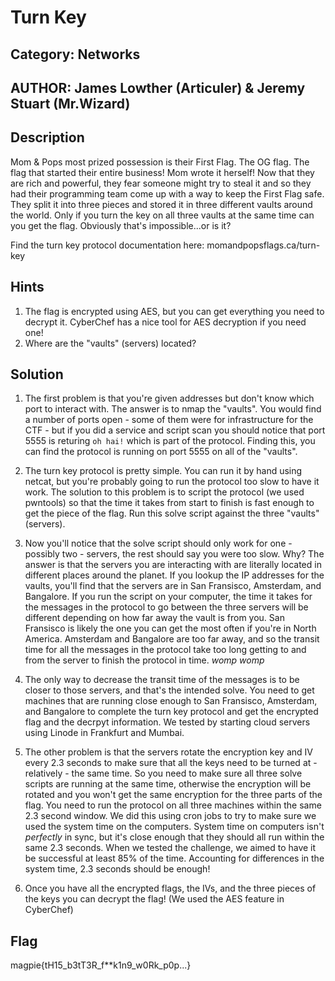 # Turn Key
## Category: Networks
## AUTHOR: James Lowther (Articuler) & Jeremy Stuart (Mr.Wizard)
## Description
Mom & Pops most prized possession is their First Flag.  The OG flag.  The flag that started their entire business!  Mom wrote it herself!  Now that they are rich and powerful, they fear someone might try to steal it and so they had their programming team come up with a way to keep the First Flag safe.  They split it into three pieces and stored it in three different vaults around the world.  Only if you turn the key on all three vaults at the same time can you get the flag.  Obviously that's impossible...or is it?

Find the turn key protocol documentation here: momandpopsflags.ca/turn-key

## Hints
1. The flag is encrypted using AES, but you can get everything you need to decrypt it.  CyberChef has a nice tool for AES decryption if you need one!
2. Where are the "vaults" (servers) located?  

## Solution
1. The first problem is that you're given addresses but don't know which port to interact with.  The answer is to nmap the "vaults".  You would find a number of ports open - some of them were for infrastructure for the CTF - but if you did a service and script scan you should notice that port 5555 is returing `oh hai!` which is part of the protocol.  Finding this, you can find the protocol is running on port 5555 on all of the "vaults".

2. The turn key protocol is pretty simple.  You can run it by hand using netcat, but you're probably going to run the protocol too slow to have it work.  The solution to this problem is to script the protocol (we used pwntools) so that the time it takes from start to finish is fast enough to get the piece of the flag.  Run this solve script against the three "vaults" (servers).

3. Now you'll notice that the solve script should only work for one - possibly two - servers, the rest should say you were too slow.  Why?  The answer is that the servers you are interacting with are literally located in different places around the planet.  If you lookup the IP addresses for the vaults, you'll find that the servers are in San Fransisco, Amsterdam, and Bangalore.  If you run the script on your computer, the time it takes for the messages in  the protocol to go between the three servers will be different depending on how far away the vault is from you.  San Fransisco is likely the one you can get the most often if you're in North America.  Amsterdam and Bangalore are too far away, and so the transit time for all the messages in the protocol take too long getting to and from the server to finish the protocol in time.  *womp womp*

4. The only way to decrease the transit time of the messages is to be closer to those servers, and that's the intended solve.  You need to get machines that are running close enough to San Fransisco, Amsterdam, and Bangalore to complete the turn key protocol and get the encrypted flag and the decrpyt information.  We tested by starting cloud servers using Linode in Frankfurt and Mumbai.

5. The other problem is that the servers rotate the encryption key and IV every 2.3 seconds to make sure that all the keys need to be turned at - relatively - the same time.  So you need to make sure all three solve scripts are running at the same time, otherwise the encryption will be rotated and you won't get the same encryption for the three parts of the flag.  You need to run the protocol on all three machines within the same 2.3 second window.  We did this using cron jobs to try to make sure we used the system time on the computers.  System time on computers isn't *perfectly* in sync, but it's close enough that they should all run within the same 2.3 seconds.  When we tested the challenge, we aimed to have it be successful at least 85% of the time.  Accounting for differences in the system time, 2.3 seconds should be enough!

6. Once you have all the encrypted flags, the IVs, and the three pieces of the keys you can decrypt the flag!  (We used the AES feature in CyberChef)

## Flag
magpie{tH15_b3tT3R_f**k1n9_w0Rk_p0p...}
